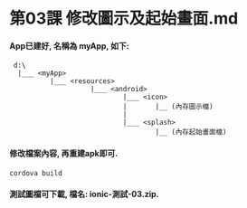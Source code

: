 # 第03課 修改圖示及起始畫面.md


#### App已建好, 名稱為 myApp, 如下:
```
 d:\
  |___ <myApp> 
          |___ <resources>
                    |___ <android>     
                            |___ <icon> 
                            |       |__ (內存圖示檔)
                            |        
                            |___ <splash>  
                                    |__ (內存起始畫面檔)                            
```


#### 修改檔案內容, 再重建apk即可.

```
cordova build
```

#### 測試圖檔可下載, 檔名: ionic-測試-03.zip.
